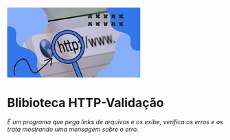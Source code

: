 ![http](http.jfif)
# Blibioteca HTTP-Validação

*É um programa que pega links de arquivos e os exibe, verifica os erros e os trata mostrando uma mensagem sobre o erro.*


